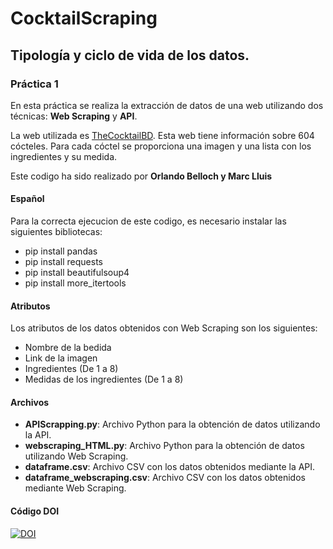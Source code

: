CocktailScraping
======
## Tipología y ciclo de vida de los datos.
### Práctica 1

En esta práctica se realiza la extracción de datos de una web utilizando dos técnicas: **Web Scraping** y **API**. 

La web utilizada es [TheCocktailBD](https://www.thecocktaildb.com/). Esta web tiene información sobre 604 cócteles. Para cada cóctel se proporciona una imagen y una lista con los ingredientes y su medida.

Este codigo ha sido realizado por **Orlando Belloch y Marc Lluis**

#### Español

Para la correcta ejecucion de este codigo, es necesario instalar las siguientes bibliotecas:
- pip install pandas
- pip install requests
- pip install beautifulsoup4
- pip install more_itertools 

#### Atributos
Los atributos de los datos obtenidos con Web Scraping son los siguientes:
- Nombre de la bedida
- Link de la imagen
- Ingredientes (De 1 a 8)
- Medidas de los ingredientes (De 1 a 8)

#### Archivos
- <b>APIScrapping.py</b>: Archivo Python para la obtención de datos utilizando la API.
- <b>webscraping_HTML.py</b>: Archivo Python para la obtención de datos utilizando Web Scraping.
- <b>dataframe.csv</b>: Archivo CSV con los datos obtenidos mediante la API.
- <b>dataframe_webscraping.csv</b>: Archivo CSV con los datos obtenidos mediante Web Scraping.

#### Código DOI
<a href="https://doi.org/10.5281/zenodo.4261522"><img src="https://zenodo.org/badge/DOI/10.5281/zenodo.4261522.svg" alt="DOI"></a>
